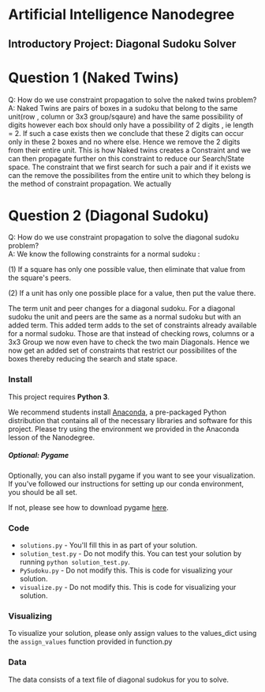 # Artificial Intelligence Nanodegree
## Introductory Project: Diagonal Sudoku Solver

# Question 1 (Naked Twins)
Q: How do we use constraint propagation to solve the naked twins problem?  
A: Naked Twins are pairs of boxes in a sudoku that belong to the same unit(row , column or 3x3 group/sqaure) and have the same possibility of digits however each box should only have a possibility of 2 digits , ie length = 2. If such a case exists then we conclude that these 2 digits can occur only in these 2 boxes and no where else. Hence we remove the 2 digits from their entire unit. This is how Naked twins creates a Constraint and we can then propagate further on this constraint to reduce our Search/State space. The constraint that we first search for such a pair and if it exists we can the remove the possibilites from the entire unit to which they belong is the method of constraint propagation. We actually
# Question 2 (Diagonal Sudoku)
Q: How do we use constraint propagation to solve the diagonal sudoku problem?  
A: We know the following constraints for a normal sudoku :

(1) If a square has only one possible value, then eliminate that value from the square's peers. 

(2) If a unit has only one possible place for a value, then put the value there.

The term unit and peer changes for a diagonal sudoku. For a diagonal sudoku the unit and peers are the same as a normal sudoku but with an added term. This added term adds to the set of constraints already available for a normal sudoku. Those are that instead of checking rows, columns or a 3x3 Group we now even have to check the two main Diagonals. Hence we now get an added set of constraints that restrict our possibilites of the boxes thereby reducing the search and state space.
### Install

This project requires **Python 3**.

We recommend students install [Anaconda](https://www.continuum.io/downloads), a pre-packaged Python distribution that contains all of the necessary libraries and software for this project. 
Please try using the environment we provided in the Anaconda lesson of the Nanodegree.

##### Optional: Pygame

Optionally, you can also install pygame if you want to see your visualization. If you've followed our instructions for setting up our conda environment, you should be all set.

If not, please see how to download pygame [here](http://www.pygame.org/download.shtml).

### Code

* `solutions.py` - You'll fill this in as part of your solution.
* `solution_test.py` - Do not modify this. You can test your solution by running `python solution_test.py`.
* `PySudoku.py` - Do not modify this. This is code for visualizing your solution.
* `visualize.py` - Do not modify this. This is code for visualizing your solution.

### Visualizing

To visualize your solution, please only assign values to the values_dict using the ```assign_values``` function provided in function.py

### Data

The data consists of a text file of diagonal sudokus for you to solve.
